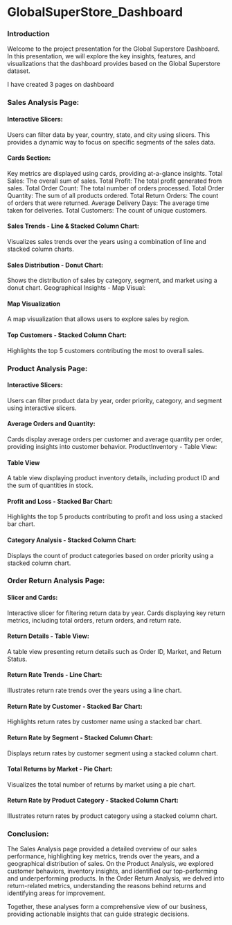 # GlobalSuperStore_Dashboard


### Introduction
Welcome to the project presentation for the Global Superstore Dashboard. In this presentation, we will explore the key insights, features, and visualizations that the dashboard provides based on the Global Superstore dataset.

I have created 3 pages on dashboard

###  Sales Analysis Page:
#### Interactive Slicers:
Users can filter data by year, country, state, and city using slicers. This provides a dynamic way to focus on specific segments of the sales data.

#### Cards Section:
Key metrics are displayed using cards, providing at-a-glance insights.
Total Sales: The overall sum of sales.
Total Profit: The total profit generated from sales.
Total Order Count: The total number of orders processed.
Total Order Quantity: The sum of all products ordered.
Total Return Orders: The count of orders that were returned.
Average Delivery Days: The average time taken for deliveries.
Total Customers: The count of unique customers.


#### Sales Trends - Line & Stacked Column Chart:
Visualizes sales trends over the years using a combination of line and stacked column charts.

#### Sales Distribution - Donut Chart:
Shows the distribution of sales by category, segment, and market using a donut chart.
Geographical Insights - Map Visual:

####  Map Visualization
A map visualization that allows users to explore sales by region.


#### Top Customers - Stacked Column Chart:
Highlights the top 5 customers contributing the most to overall sales.



### Product Analysis Page:

#### Interactive Slicers:
Users can filter product data by year, order priority, category, and segment using interactive slicers.


####  Average Orders and Quantity:
Cards display average orders per customer and average quantity per order, providing insights into customer behavior.
ProductInventory - Table View:


#### Table View
A table view displaying product inventory details, including product ID and the sum of quantities in stock.


####  Profit and Loss - Stacked Bar Chart:
Highlights the top 5 products contributing to profit and loss using a stacked bar chart.


####  Category Analysis - Stacked Column Chart:
Displays the count of product categories based on order priority using a stacked column chart.



### Order Return Analysis Page:
#### Slicer and Cards:
Interactive slicer for filtering return data by year.
Cards displaying key return metrics, including total orders, return orders, and return rate.


#### Return Details - Table View:
A table view presenting return details such as Order ID, Market, and Return Status.


#### Return Rate Trends - Line Chart:
Illustrates return rate trends over the years using a line chart.

####  Return Rate by Customer - Stacked Bar Chart:
Highlights return rates by customer name using a stacked bar chart.

#### Return Rate by Segment - Stacked Column Chart:
Displays return rates by customer segment using a stacked column chart.

#### Total Returns by Market - Pie Chart:
Visualizes the total number of returns by market using a pie chart.

#### Return Rate by Product Category - Stacked Column Chart:
Illustrates return rates by product category using a stacked column chart.


### Conclusion:
The Sales Analysis page provided a detailed overview of our sales performance, highlighting key metrics, trends over the years, and a geographical distribution of sales. On the Product Analysis, we explored customer behaviors, inventory insights, and identified our top-performing and underperforming products. In the Order Return Analysis, we delved into return-related metrics, understanding the reasons behind returns and identifying areas for improvement.

Together, these analyses form a comprehensive view of our business, providing actionable insights that can guide strategic decisions.
